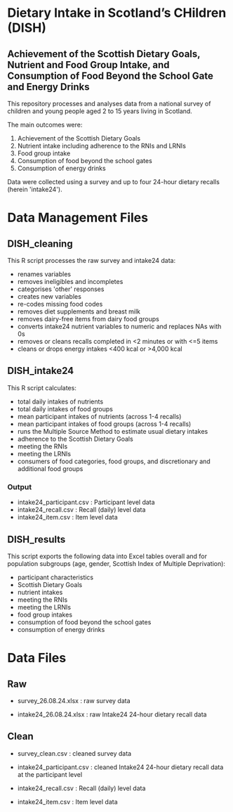 # Dietary Intake in Scotland’s CHildren (DISH)
## Achievement of the Scottish Dietary Goals, Nutrient and Food Group Intake, and Consumption of Food Beyond the School Gate and Energy Drinks

This repository processes and analyses data from a national survey of children and young people aged 2 to 15 years living in Scotland. 

The main outcomes were:
1. Achievement of the Scottish Dietary Goals
2. Nutrient intake including adherence to the RNIs and LRNIs
3. Food group intake
4. Consumption of food beyond the school gates
5. Consumption of energy drinks

Data were collected using a survey and up to four 24-hour dietary recalls (herein 'intake24').

# Data Management Files
## DISH_cleaning

This R script processes the raw survey and intake24 data: 
- renames variables 
- removes ineligibles and incompletes
- categorises 'other' responses
- creates new variables
- re-codes missing food codes
- removes diet supplements and breast milk
- removes dairy-free items from dairy food groups
- converts intake24 nutrient variables to numeric and replaces NAs with 0s
- removes or cleans recalls completed in <2 minutes or with <=5 items
- cleans or drops energy intakes <400 kcal or >4,000 kcal

## DISH_intake24

This R script calculates:
- total daily intakes of nutrients
- total daily intakes of food groups
- mean participant intakes of nutrients (across 1-4 recalls)
- mean participant intakes of food groups (across 1-4 recalls)
- runs the Multiple Source Method to estimate usual dietary intakes
- adherence to the Scottish Dietary Goals
- meeting the RNIs
- meeting the LRNIs
- consumers of food categories, food groups, and discretionary and additional food groups

### Output
- intake24_participant.csv : Participant level data
- intake24_recall.csv : Recall (daily) level data
- intake24_item.csv : Item level data

## DISH_results

This script exports the following data into Excel tables overall and for population subgroups (age, gender, Scottish Index of Multiple Deprivation):
- participant characteristics
- Scottish Dietary Goals
- nutrient intakes
- meeting the RNIs
- meeting the LRNIs
- food group intakes
- consumption of food beyond the school gates
- consumption of energy drinks 


# Data Files
## Raw

- survey_26.08.24.xlsx : raw survey data
    
- intake24_26.08.24.xlsx : raw Intake24 24-hour dietary recall data
    

## Clean

- survey_clean.csv : cleaned survey data

- intake24_participant.csv : cleaned Intake24 24-hour dietary recall data at the participant level
- intake24_recall.csv : Recall (daily) level data
- intake24_item.csv : Item level data

